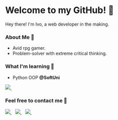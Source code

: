 # Welcome to my GitHub! 🐍
Hey there! I'm Ivo, a web developer in the making.<br>

### About Me 🗿


 - Avid rpg gamer.<br>
 - Problem-solver with extreme critical thinking.<br>

### What I'm learning 📖

- Python OOP <strong>@SoftUni</strong><br> 

<p align ='left'>
  <a href="">
    <img src="https://img.shields.io/badge/Python-FFD43B?style=for-the-badge&logo=python&logoColor=blue" />
  </a>&nbsp;&nbsp;
</p>

### Feel free to contact me 💬

<p align='left'>
  <a href="https://www.linkedin.com/in/ivaylo-arsov-a05585268/">
    <img src="https://img.shields.io/badge/linkedin-%230077B5.svg?&style=for-the-badge&logo=linkedin&logoColor=white" />
  </a>&nbsp;&nbsp;
  <a href="https://www.discordapp.com/users/232549831208337409">
    <img src="https://img.shields.io/badge/Discord-5865F2?style=for-the-badge&logo=discord&logoColor=white" />
  </a>&nbsp;&nbsp;
  <a href="mailto:ivayloarsov13@gmail.com">
    <img src="https://img.shields.io/badge/Gmail-D14836?style=for-the-badge&logo=gmail&logoColor=white" />
  </a>&nbsp;&nbsp;
</p>
